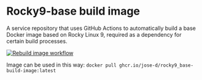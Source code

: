 # Rocky9-base build image

A service repository that uses GitHub Actions to automatically build a base Docker image based on Rocky Linux 9, required as a dependency for certain build processes.

[![Rebuild image workflow](https://img.shields.io/badge/Trigger-Workflow-blue)](https://github.com/jose-d/rocky9_base-build-image/actions/workflows/buildImage.yml)


Image can be used in this way: ```docker pull ghcr.io/jose-d/rocky9_base-build-image:latest```
